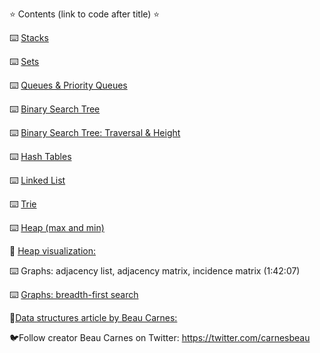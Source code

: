 ⭐️ Contents (link to code after title) ⭐️

⌨️ [Stacks ](https://www.youtube.com/redirect?event=video_description&v=t2CEgPsws3U&redir_token=M-rJrQnwRX21RMsNk3eOtIsVWRx8MTU1MDg1MjU2OUAxNTUwNzY2MTY5&q=https%3A%2F%2Fcodepen.io%2Fbeaucarnes%2Fpen%2FyMBGbR%3Feditors%3D0012)

⌨️ [Sets ](https://www.youtube.com/redirect?event=video_description&v=t2CEgPsws3U&redir_token=M-rJrQnwRX21RMsNk3eOtIsVWRx8MTU1MDg1MjU2OUAxNTUwNzY2MTY5&q=https%3A%2F%2Fcodepen.io%2Fbeaucarnes%2Fpen%2FdvGeeq%3Feditors%3D0012)

⌨️ [Queues & Priority Queues ](https://www.youtube.com/redirect?event=video_description&v=t2CEgPsws3U&redir_token=M-rJrQnwRX21RMsNk3eOtIsVWRx8MTU1MDg1MjU2OUAxNTUwNzY2MTY5&q=https%3A%2F%2Fcodepen.io%2Fbeaucarnes%2Fpen%2FQpaQRG%3Feditors%3D0012)

⌨️ [Binary Search Tree ](https://www.youtube.com/redirect?event=video_description&v=t2CEgPsws3U&redir_token=M-rJrQnwRX21RMsNk3eOtIsVWRx8MTU1MDg1MjU2OUAxNTUwNzY2MTY5&q=https%3A%2F%2Fcodepen.io%2Fbeaucarnes%2Fpen%2FryKvEQ%3Feditors%3D0011)

⌨️ [Binary Search Tree: Traversal & Height ](https://www.youtube.com/redirect?event=video_description&v=t2CEgPsws3U&redir_token=M-rJrQnwRX21RMsNk3eOtIsVWRx8MTU1MDg1MjU2OUAxNTUwNzY2MTY5&q=https%3A%2F%2Fcodepen.io%2Fbeaucarnes%2Fpen%2FryKvEQ%3Feditors%3D0011)

⌨️ [Hash Tables](https://www.youtube.com/redirect?event=video_description&v=t2CEgPsws3U&redir_token=M-rJrQnwRX21RMsNk3eOtIsVWRx8MTU1MDg1MjU2OUAxNTUwNzY2MTY5&q=https%3A%2F%2Fcodepen.io%2Fbeaucarnes%2Fpen%2FVbYGMb%3Feditors%3D0012)

⌨️ [Linked List](https://www.youtube.com/redirect?event=video_description&v=t2CEgPsws3U&redir_token=M-rJrQnwRX21RMsNk3eOtIsVWRx8MTU1MDg1MjU2OUAxNTUwNzY2MTY5&q=https%3A%2F%2Fcodepen.io%2Fbeaucarnes%2Fpen%2FybOvBq%3Feditors%3D0011)

⌨️ [Trie](https://www.youtube.com/redirect?event=video_description&v=t2CEgPsws3U&redir_token=M-rJrQnwRX21RMsNk3eOtIsVWRx8MTU1MDg1MjU2OUAxNTUwNzY2MTY5&q=https%3A%2F%2Fcodepen.io%2Fbeaucarnes%2Fpen%2FmmBNBd%3Feditors%3D0011)

⌨️ [Heap (max and min)](https://www.youtube.com/redirect?event=video_description&v=t2CEgPsws3U&redir_token=M-rJrQnwRX21RMsNk3eOtIsVWRx8MTU1MDg1MjU2OUAxNTUwNzY2MTY5&q=https%3A%2F%2Fcodepen.io%2Fbeaucarnes%2Fpen%2FJNvENQ%3Feditors%3D0010)

🔗 [Heap visualization:](https://www.youtube.com/redirect?event=video_description&v=t2CEgPsws3U&redir_token=M-rJrQnwRX21RMsNk3eOtIsVWRx8MTU1MDg1MjU2OUAxNTUwNzY2MTY5&q=https%3A%2F%2Fwww.cs.usfca.edu%2F%7Egalles%2Fvisualization%2FHeap.html)

⌨️ Graphs: adjacency list, adjacency matrix, incidence matrix (1:42:07)

⌨️ [Graphs: breadth-first search ](https://www.youtube.com/redirect?v=t2CEgPsws3U&redir_token=LroTQZWYgE4H0OSgYka9m-DQk9t8MTU1MDg1ODQxMEAxNTUwNzcyMDEw&event=video_description&q=https%3A%2F%2Fcodepen.io%2Fbeaucarnes%2Fpen%2FXgrXvw%3Feditors%3D0012)

📄[Data structures article by Beau Carnes:](https://www.youtube.com/redirect?v=t2CEgPsws3U&redir_token=LroTQZWYgE4H0OSgYka9m-DQk9t8MTU1MDg1ODQxMEAxNTUwNzcyMDEw&event=video_description&q=https%3A%2F%2Fmedium.freecodecamp.org%2F10-common-data-structures-explained-with-videos-exercises-aaff6c06fb2b)

🐦Follow creator Beau Carnes on Twitter: https://twitter.com/carnesbeau
